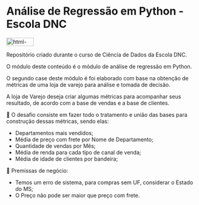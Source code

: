 # Análise de Regressão em Python - Escola DNC

<p><img src="https://yt3.googleusercontent.com/nlZwL457MVj-ksTFvk2wnu2SQywdW0IEboKRCyCOzsNOmdCCbMHpKUU_JvmMXb_L2-jXS9_b-0I=w1060-fcrop64=1,00005a57ffffa5a8-k-c0xffffffff-no-nd-rj" width="72px" height="22px" alt="html-icon"/>
  
Repositório criado durante o curso de Ciência de Dados da Escola DNC.

O módulo deste conteúdo é o módulo de análise de regressão em Python.

O segundo case deste módulo é foi elaborado com base na obtenção de métricas de uma loja de varejo para análise e tomada de decisão.

A loja de Varejo deseja criar algumas métricas para acompanhar seus resultado, de acordo com a base de vendas e a base de clientes.

🔸 O desafio consiste em fazer todo o tratamento e união das bases para construção dessas métricas, sendo elas:
* Departamentos mais vendidos;
* Média de preço com frete por Nome de Departamento;
* Quantidade de vendas por Mês;
* Média de renda para cada tipo de canal de venda;
* Média de idade de clientes por bandeira;

🔸 Premissas de negócio:
* Temos um erro de sistema, para compras sem UF, considerar o Estado do MS;
* O Preço não pode ser maior que preço com frete.

